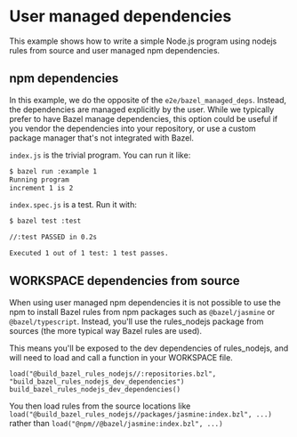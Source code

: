 # User managed dependencies

This example shows how to write a simple Node.js program using nodejs rules from source and user managed npm dependencies.

## npm dependencies

In this example, we do the opposite of the `e2e/bazel_managed_deps`. Instead, the dependencies
are managed explicitly by the user. While we typically prefer to have Bazel manage dependencies, this
option could be useful if you vendor the dependencies into your repository, or use a custom package
manager that's not integrated with Bazel.

`index.js` is the trivial program. You can run it like:

```sh
$ bazel run :example 1
Running program
increment 1 is 2
```

`index.spec.js` is a test. Run it with:

```sh
$ bazel test :test

//:test PASSED in 0.2s

Executed 1 out of 1 test: 1 test passes.
```

## WORKSPACE dependencies from source

When using user managed npm dependencies it is not possible to use the npm to install
Bazel rules from npm packages such as `@bazel/jasmine` or `@bazel/typescript`. Instead,
you'll use the rules_nodejs package from sources (the more typical way Bazel rules are used).

This means you'll be exposed to the dev dependencies of rules_nodejs, and will need to load
and call a function in your WORKSPACE file.

```
load("@build_bazel_rules_nodejs//:repositories.bzl", "build_bazel_rules_nodejs_dev_dependencies")
build_bazel_rules_nodejs_dev_dependencies()
```

You then load rules from the source locations like
`load("@build_bazel_rules_nodejs//packages/jasmine:index.bzl", ...)`
rather than
`load("@npm//@bazel/jasmine:index.bzl", ...)`
